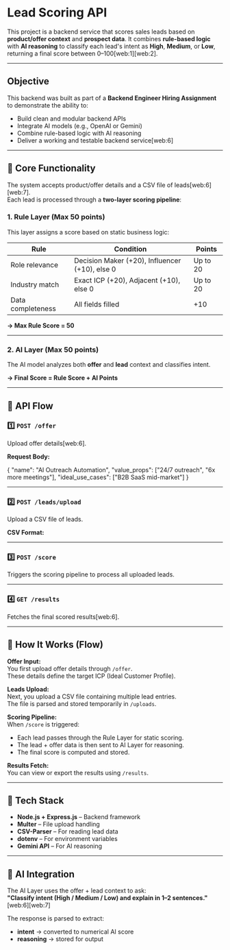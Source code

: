 # Lead Scoring API

This project is a backend service that scores sales leads based on **product/offer context** and **prospect data**. It combines **rule-based logic** with **AI reasoning** to classify each lead's intent as **High**, **Medium**, or **Low**, returning a final score between 0–100[web:1][web:2].

---

## Objective

This backend was built as part of a **Backend Engineer Hiring Assignment** to demonstrate the ability to:

- Build clean and modular backend APIs  
- Integrate AI models (e.g., OpenAI or Gemini)  
- Combine rule-based logic with AI reasoning  
- Deliver a working and testable backend service[web:6]  

---

## 🧩 Core Functionality

The system accepts product/offer details and a CSV file of leads[web:6][web:7].  
Each lead is processed through a **two-layer scoring pipeline**:

### 1. Rule Layer (Max 50 points)

This layer assigns a score based on static business logic:

| Rule | Condition | Points |
|------|------------|--------|
| Role relevance | Decision Maker (+20), Influencer (+10), else 0 | Up to 20 |
| Industry match | Exact ICP (+20), Adjacent (+10), else 0 | Up to 20 |
| Data completeness | All fields filled | +10 |

**→ Max Rule Score = 50**

---

### 2. AI Layer (Max 50 points)

The AI model analyzes both **offer** and **lead** context and classifies intent.

**→ Final Score = Rule Score + AI Points**

---

## 🔁 API Flow

### 1️⃣ `POST /offer`

Upload offer details[web:6].

**Request Body:**

{
"name": "AI Outreach Automation",
"value_props": ["24/7 outreach", "6x more meetings"],
"ideal_use_cases": ["B2B SaaS mid-market"]
}

---

### 2️⃣ `POST /leads/upload`

Upload a CSV file of leads.

**CSV Format:**

---

### 3️⃣ `POST /score`

Triggers the scoring pipeline to process all uploaded leads.

---

### 4️⃣ `GET /results`

Fetches the final scored results[web:6].

---

## 🧮 How It Works (Flow)

**Offer Input:**  
You first upload offer details through `/offer`.  
These details define the target ICP (Ideal Customer Profile).

**Leads Upload:**  
Next, you upload a CSV file containing multiple lead entries.  
The file is parsed and stored temporarily in `/uploads`.

**Scoring Pipeline:**  
When `/score` is triggered:

- Each lead passes through the Rule Layer for static scoring.
- The lead + offer data is then sent to AI Layer for reasoning.
- The final score is computed and stored.

**Results Fetch:**  
You can view or export the results using `/results`.

---

## 🧰 Tech Stack

- **Node.js + Express.js** – Backend framework
- **Multer** – File upload handling
- **CSV-Parser** – For reading lead data
- **dotenv** – For environment variables
- **Gemini API** – For AI reasoning

---

## 🧠 AI Integration

The AI Layer uses the offer + lead context to ask:  
**"Classify intent (High / Medium / Low) and explain in 1–2 sentences."**[web:6][web:7]

The response is parsed to extract:

- **intent** → converted to numerical AI score
- **reasoning** → stored for output



